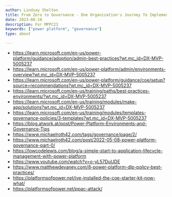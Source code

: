 ```yaml
---
author: Lindsay Shelton
title: From Zero to Governance - One Organization's Journey To Implementing Power Platform Governance
date: 2023-08-16
description: For MPPC23
keywords: ["power platform", "governance"]
type: about

---
```


* https://learn.microsoft.com/en-us/power-platform/guidance/adoption/admin-best-practices?wt.mc_id=DX-MVP-5005237 
* https://learn.microsoft.com/en-us/power-platform/admin/environments-overview?wt.mc_id=DX-MVP-5005237 
* https://learn.microsoft.com/en-us/power-platform/guidance/coe/setup?source=recommendations?wt.mc_id=DX-MVP-5005237 
* https://learn.microsoft.com/en-us/training/paths/best-practices-environments/?wt.mc_id=DX-MVP-5005237 
* https://learn.microsoft.com/en-us/training/modules/make-app/solutions?wt.mc_id=DX-MVP-5005237 
* https://learn.microsoft.com/en-us/training/modules/templates-governance-policies/3-templates?wt.mc_id=DX-MVP-5005237 
* https://blog.atwork.at/post/Power-Platform-Environments-and-Governance-Tips
* https://www.michaelroth42.com/tags/governance/page/2/
* https://www.michaelroth42.com/post/2022-05-08-power-platform-governance-part-0/
* https://lowcodelewis.com/blog/a-simple-start-to-application-lifecycle-management-with-power-platform 
* https://www.youtube.com/watch?v=o-yL57DuUDE 
* https://www.matthewdevaney.com/8-power-platform-dlp-policy-best-practices/ 
* https://platformsofpower.net/ive-installed-the-coe-starter-kit-now-what/
* https://platformsofpower.net/ppac-attack/


<!-- Google tag (gtag.js) -->
<script async src="https://www.googletagmanager.com/gtag/js?id=G-CN3PDT3T20"></script>
<script>
  window.dataLayer = window.dataLayer || [];
  function gtag(){dataLayer.push(arguments);}
  gtag('js', new Date());

  gtag('config', 'G-CN3PDT3T20');
</script>